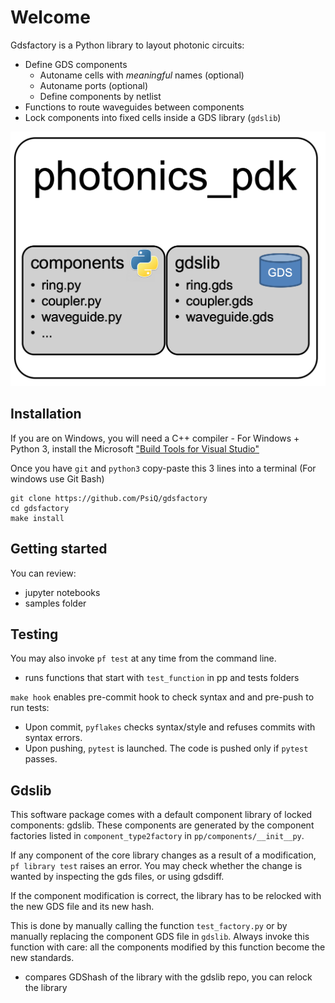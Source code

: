 # Welcome

Gdsfactory is a Python library to layout photonic circuits:

- Define GDS components
  - Autoname cells with _meaningful_ names (optional)
  - Autoname ports (optional)
  - Define components by netlist
- Functions to route waveguides between components
- Lock components into fixed cells inside a GDS library (`gdslib`)

![gdslib](images/gdslib.png)

## Installation

If you are on Windows, you will need a C++ compiler - For Windows + Python 3, install the Microsoft ["Build Tools for Visual Studio"](https://www.visualstudio.com/downloads/#build-tools-for-visual-studio-2017)

Once you have `git` and `python3` copy-paste this 3 lines into a terminal (For windows use Git Bash)

```
git clone https://github.com/PsiQ/gdsfactory
cd gdsfactory
make install
```

## Getting started

You can review:

- jupyter notebooks
- samples folder

## Testing

You may also invoke `pf test` at any time from the command line.

- runs functions that start with `test_function` in pp and tests folders

`make hook` enables pre-commit hook to check syntax and and pre-push to run tests:

- Upon commit, `pyflakes` checks syntax/style and refuses commits with syntax errors.
- Upon pushing, `pytest` is launched. The code is pushed only if `pytest` passes.

## Gdslib

This software package comes with a default component library of locked components: gdslib.
These components are generated by the component factories listed in `component_type2factory` in `pp/components/__init__py`.

If any component of the core library changes as a result of a modification, `pf library test` raises an error.
You may check whether the change is wanted by inspecting the gds files, or using gdsdiff.

If the component modification is correct, the library has to be relocked with the new GDS file and its new hash.

This is done by manually calling the function `test_factory.py` or by manually replacing the component GDS file in `gdslib`.
Always invoke this function with care: all the components modified by this function become the new standards.

- compares GDShash of the library with the gdslib repo, you can relock the library
